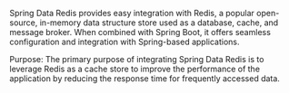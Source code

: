 Spring Data Redis provides easy integration with Redis, a popular open-source, in-memory data structure store used as a database, cache, and message broker. When combined with Spring Boot, it offers seamless configuration and integration with Spring-based applications.

Purpose: The primary purpose of integrating Spring Data Redis is to leverage Redis as a cache store to improve the performance of the application by reducing the response time for frequently accessed data.
